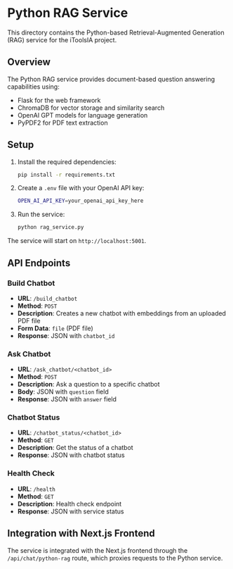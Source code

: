 # Python RAG Service

This directory contains the Python-based Retrieval-Augmented Generation (RAG) service for the iToolsIA project.

## Overview

The Python RAG service provides document-based question answering capabilities using:
- Flask for the web framework
- ChromaDB for vector storage and similarity search
- OpenAI GPT models for language generation
- PyPDF2 for PDF text extraction

## Setup

1. Install the required dependencies:
   ```bash
   pip install -r requirements.txt
   ```

2. Create a `.env` file with your OpenAI API key:
   ```bash
   OPEN_AI_API_KEY=your_openai_api_key_here
   ```

3. Run the service:
   ```bash
   python rag_service.py
   ```

The service will start on `http://localhost:5001`.

## API Endpoints

### Build Chatbot
- **URL**: `/build_chatbot`
- **Method**: `POST`
- **Description**: Creates a new chatbot with embeddings from an uploaded PDF file
- **Form Data**: `file` (PDF file)
- **Response**: JSON with `chatbot_id`

### Ask Chatbot
- **URL**: `/ask_chatbot/<chatbot_id>`
- **Method**: `POST`
- **Description**: Ask a question to a specific chatbot
- **Body**: JSON with `question` field
- **Response**: JSON with `answer` field

### Chatbot Status
- **URL**: `/chatbot_status/<chatbot_id>`
- **Method**: `GET`
- **Description**: Get the status of a chatbot
- **Response**: JSON with chatbot status

### Health Check
- **URL**: `/health`
- **Method**: `GET`
- **Description**: Health check endpoint
- **Response**: JSON with service status

## Integration with Next.js Frontend

The service is integrated with the Next.js frontend through the `/api/chat/python-rag` route, which proxies requests to the Python service.